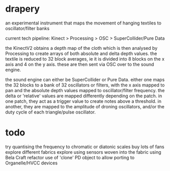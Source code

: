# drapery

an experimental instrument that maps the movement of hanging textiles to oscillator/filter banks

current tech pipeline: Kinect > Processing > OSC > SuperCollider/Pure Data

the KinectV2 obtains a depth map of the cloth which is then analysed by Processing to create arrays of both absolute and delta depth values. the textile is reduced to 32 block averages, ie it is divided into 8 blocks on the x axis and 4 on the y axis. these are then sent via OSC over to the sound engine.

the sound engine can either be SuperCollider or Pure Data. either one maps the 32 blocks to a bank of 32 oscillators or filters, with the x axis mapped to pan and the absolute depth values mapped to oscillator/filter frequency. the delta or 'relative' values are mapped differently depending on the patch. in one patch, they act as a trigger value to create notes above a threshold. in another, they are mapped to the amplitude of droning oscillators, and/or the duty cycle of each triangle/pulse oscillator.

# todo

try quantising the frequency to chromatic or diatonic scales
buy lots of fans
explore different fabrics
explore using sensors woven into the fabric using Bela Craft
refactor use of 'clone' PD object to allow porting to Organelle/HVCC devices
